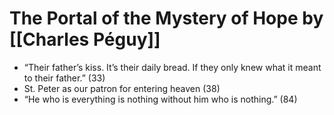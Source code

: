 
# The Portal of the Mystery of Hope by [[Charles Péguy]]

* “Their father’s kiss. It’s their daily bread. If they only knew what it meant to their father.” (33)
* St. Peter as our patron for entering heaven (38)
* “He who is everything is nothing without him who is nothing.” (84)

